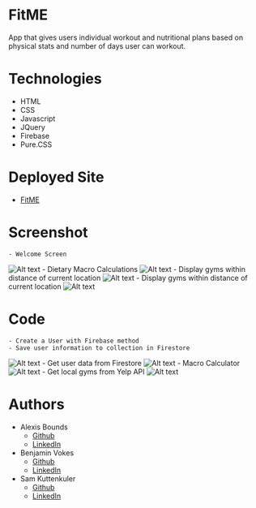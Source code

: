 # FitME
App that gives users individual workout and nutritional plans based on physical stats and number of days user can workout.
# Technologies
* HTML
* CSS
* Javascript
* JQuery
* Firebase
* Pure.CSS

# Deployed Site
* [FitME](https://skuttenkuler.github.io/FitME/)

# Screenshot
    - Welcome Screen
![Alt text](./mages/screen.png?raw=true "Optional Title")
    - Dietary Macro Calculations
![Alt text](./images/screen2.png?raw=true "Optional Title")
    - Display gyms within distance of current location
![Alt text](./images/screen3.png?raw=true "Optional Title")
    - Display gyms within distance of current location
![Alt text](./images/screen4.png?raw=true "Optional Title")
# Code
    - Create a User with Firebase method
    - Save user information to collection in Firestore
![Alt text](./images/screen5.png?raw=true "Optional Title")
    - Get user data from Firestore
![Alt text](./images/screen6.png?raw=true "Optional Title")
    - Macro Calculator
![Alt text](./images/screen7.png?raw=true "Optional Title")
    - Get local gyms from Yelp API
![Alt text](./images/screen8.png?raw=true "Optional Title")

# Authors
- Alexis Bounds 
    - [Github](https://www.github.com/boundsalexis)
    - [LinkedIn](https://www.linkedin.com/in/alexis-bounds-9b7711169)
- Benjamin Vokes
    - [Github](https://www.github.com/benjivokes)
    - [LinkedIn](https://www.linkedin.com/in/benjamin-vokes-2420a8197)
- Sam Kuttenkuler
    - [Github](https://www.github.com/skuttenkuler)
    - [LinkedIn](https://www.linkedin.com/in/skdev91)